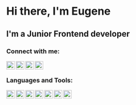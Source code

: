 # Hi there, I'm Eugene

## I'm a Junior Frontend developer


### Connect with me:

[<img align="left" alt="Telegram" width="22px" src="http://simpleicons.org/icons/telegram.svg"/>][telegram]
[<img align="left" alt="Instagram" width="22px" src="http://simpleicons.org/icons/instagram.svg" />][instagram]
[<img align="left" alt="Email" width="22px" src="http://simpleicons.org/icons/gmail.svg" />][email]
[<img align="left" alt="Email" width="22px" src="http://simpleicons.org/icons/linkedin.svg" />][linkedin]

<br />

### Languages and Tools:
<img align="left" alt="VSCode" width="22px" src="http://simpleicons.org/icons/visualstudiocode.svg"/>
<img align="left" alt="JS" width="22px" src="http://simpleicons.org/icons/javascript.svg"/>
<img align="left" alt="Vue" width="22px" src="http://simpleicons.org/icons/vue-dot-js.svg"/>
<img align="left" alt="React" width="22px" src="http://simpleicons.org/icons/react.svg"/>
<img align="left" alt="HTML" width="22px" src="http://simpleicons.org/icons/html5.svg"/>
<img align="left" alt="CSS" width="22px" src="http://simpleicons.org/icons/css3.svg"/>
<img align="left" alt="Github" width="22px" src="http://simpleicons.org/icons/github.svg"/>


<br />


[telegram]: https://t.me/j_grigor
[instagram]: https://instagram.com/j_grigor
[linkedin]: https://www.linkedin.com/in/grigor-eugene
[email]: mailto:grigor.eugenee@gmail.com
